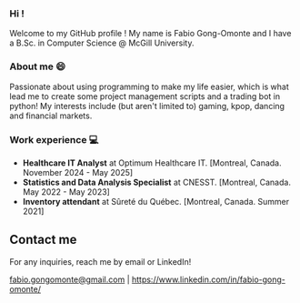 ### Hi !

Welcome to my GitHub profile ! My name is Fabio Gong-Omonte and I have a B.Sc. in Computer Science @ McGill University.

### About me 😄

Passionate about using programming to make my life easier, which is what lead me to create some project management scripts and a trading bot in python! My interests include (but aren't limited to) gaming, kpop, dancing and financial markets.

### Work experience 💻

- **Healthcare IT Analyst** at Optimum Healthcare IT.  [Montreal, Canada. November 2024 - May 2025]
- **Statistics and Data Analysis Specialist** at CNESST.  [Montreal, Canada. May 2022 - May 2023]
- **Inventory attendant** at Sûreté du Québec. [Montreal, Canada. Summer 2021]

## Contact me
For any inquiries, reach me by email or LinkedIn!

fabio.gongomonte@gmail.com | https://www.linkedin.com/in/fabio-gong-omonte/

